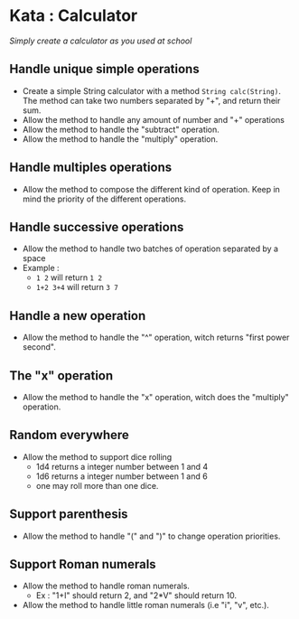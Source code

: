 # Kata : Calculator 
_Simply create a calculator as you used at school_

## Handle unique simple operations
- Create a simple String calculator with a method `String calc(String)`. The method can take two numbers separated by "+", and return their sum.
- Allow the method to handle any amount of number and "+" operations
- Allow the method to handle the "subtract" operation.
- Allow the method to handle the "multiply" operation.

## Handle multiples operations
- Allow the method to compose the different kind of operation. Keep in mind the priority of the different operations.

## Handle successive operations
- Allow the method to handle two batches of operation separated by a space
- Example :
    - `1 2` will return `1 2`
    - `1+2 3+4` will return `3 7`

## Handle a new operation 
- Allow the method to handle the "^" operation, witch returns "first power second".

## The "x" operation
- Allow the method to handle the "x" operation, witch does the "multiply" operation.

## Random everywhere
- Allow the method to support dice rolling
  - 1d4 returns a integer number between 1 and 4
  - 1d6 returns a integer number between 1 and 6
  - one may roll more than one dice.

## Support parenthesis
- Allow the method to handle "(" and ")" to change operation priorities.

## Support Roman numerals
- Allow the method to handle roman numerals.
  - Ex : "1+I" should return 2, and "2*V" should return 10.
- Allow the method to handle little roman numerals (i.e "i", "v", etc.).